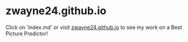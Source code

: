 # zwayne24.github.io

Click on 'index.md' or visit [zwayne24.github.io](zwayne24.github.io) to see my work on a Best Picture Predictor!

